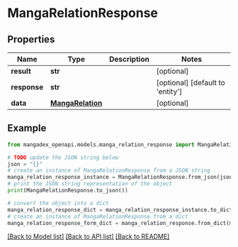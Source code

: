# MangaRelationResponse


## Properties

Name | Type | Description | Notes
------------ | ------------- | ------------- | -------------
**result** | **str** |  | [optional] 
**response** | **str** |  | [optional] [default to 'entity']
**data** | [**MangaRelation**](MangaRelation.md) |  | [optional] 

## Example

```python
from mangadex_openapi.models.manga_relation_response import MangaRelationResponse

# TODO update the JSON string below
json = "{}"
# create an instance of MangaRelationResponse from a JSON string
manga_relation_response_instance = MangaRelationResponse.from_json(json)
# print the JSON string representation of the object
print(MangaRelationResponse.to_json())

# convert the object into a dict
manga_relation_response_dict = manga_relation_response_instance.to_dict()
# create an instance of MangaRelationResponse from a dict
manga_relation_response_form_dict = manga_relation_response.from_dict(manga_relation_response_dict)
```
[[Back to Model list]](../README.md#documentation-for-models) [[Back to API list]](../README.md#documentation-for-api-endpoints) [[Back to README]](../README.md)


